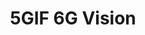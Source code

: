 ---
layout: whitepaper
title: 5GIF 6G Vision
filepath: ./files/5GIF_6G_Vision.pdf 
release: April,2021
index: 2
---